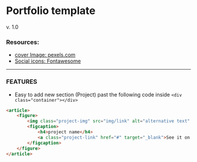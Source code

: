 # Portfolio template
v. 1.0

### Resources:
- [cover Image: pexels.com](https://www.pexels.com/photo/codes-coding-computer-programming-270366/)
- [Social icons: Fontawesome](https://fontawesome.com/)

<hr  />

### FEATURES

- Easy to add new section (Project)
        past the following code inside `<div class="container"></div>`
        
```html
<article>
    <figure>
        <img class="project-img" src="img/link" alt="alternative text" title="project title"  />
        <figcaption>
            <h4>project name</h4>
            <a class="project-link" href="#" target="_blank">See it on ....</a>
        </figcaption>
    </figure>
</article>
```